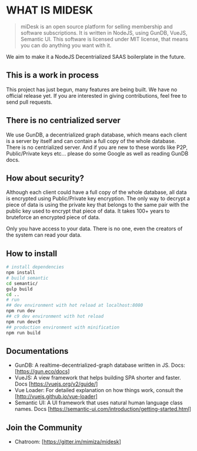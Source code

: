 # WHAT IS MIDESK

> miDesk is an open source platform for selling membership and software subscriptions. It is written in NodeJS, using GunDB, VueJS, Semantic UI. This software is licensed under MIT license, that means you can do anything you want with it.

We aim to make it a NodeJS Decentrialized SAAS boilerplate in the future.

## This is a work in process
This project has just begun, many features are being built. We have no official release yet. If you are interested in giving contributions, feel free to send pull requests.

## There is no centrialized server
We use GunDB, a decentrialized graph database, which means each client is a server by itself and can contain a full copy of the whole database. There is no centrialized server. And if you are new to these words like P2P, Public/Private keys etc... please do some Google as well as reading GunDB docs.

## How about security?
Although each client could have a full copy of the whole database, all data is encrypted using Public/Private key encryption. The only way to decrypt a piece of data is using the private key that belongs to the same pair with the public key used to encrypt that piece of data. It takes 100+ years to bruteforce an encrypted piece of data.

Only you have access to your data. There is no one, even the creators of the system can read your data.

## How to install
``` bash
# install dependencies
npm install
# build semantic
cd semantic/
gulp build
cd ..
# run
## dev environment with hot reload at localhost:8080
npm run dev
## c9 dev environment with hot reload
npm run devc9
## production environment with minification
npm run build
```

## Documentations
- GunDB: A realtime-decentrialized-graph database written in JS. Docs: [https://gun.eco/docs]
- VueJS: A view framework that helps building SPA shorter and faster. Docs [https://vuejs.org/v2/guide/]
- Vue Loader: For detailed explanation on how things work, consult the [http://vuejs.github.io/vue-loader]
- Semantic UI: A UI framework that uses natural human language class names. Docs [https://semantic-ui.com/introduction/getting-started.html]

## Join the Community
- Chatroom: [https://gitter.im/mimiza/midesk]

